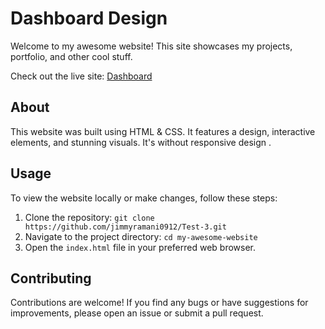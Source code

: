 # Dashboard Design

Welcome to my awesome website! This site showcases my projects, portfolio, and other cool stuff.

Check out the live site: [Dashboard](https://test-3-me.netlify.app/)

## About

This website was built using HTML & CSS. It features a design, interactive elements, and stunning visuals. It's without responsive design .

## Usage

To view the website locally or make changes, follow these steps:

1. Clone the repository: `git clone https://github.com/jimmyramani0912/Test-3.git`
2. Navigate to the project directory: `cd my-awesome-website`
3. Open the `index.html` file in your preferred web browser.

## Contributing

Contributions are welcome! If you find any bugs or have suggestions for improvements, please open an issue or submit a pull request.
